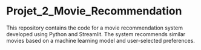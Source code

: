 # Projet_2_Movie_Recommendation
This repository contains the code for a movie recommendation system developed using Python and Streamlit. The system recommends similar movies based on a machine learning model and user-selected preferences.
